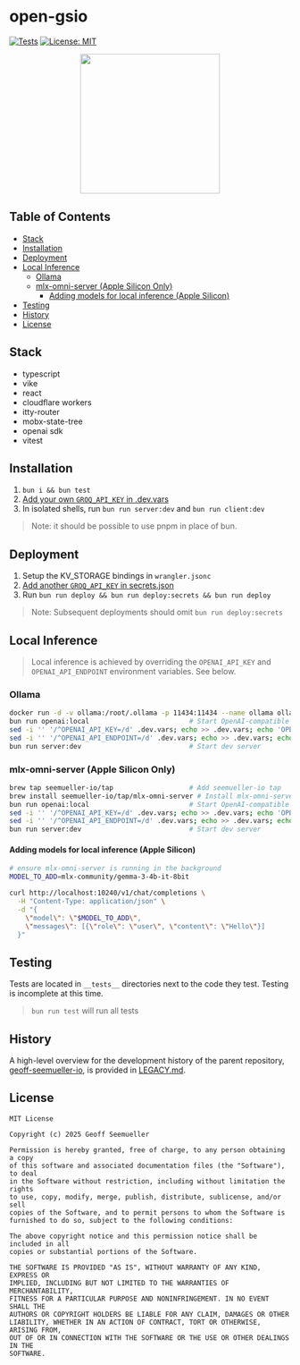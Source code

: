# open-gsio
[![Tests](https://github.com/geoffsee/open-gsio/actions/workflows/test.yml/badge.svg)](https://github.com/geoffsee/open-gsio/actions/workflows/test.yml)
[![License: MIT](https://img.shields.io/badge/License-MIT-green.svg)](https://opensource.org/licenses/MIT)
</br>
<p align="center">
  <img src="https://github.com/user-attachments/assets/620d2517-e7be-4bb0-b2b7-3aa0cba37ef0" width="250" />
</p>


## Table of Contents
- [Stack](#stack)
- [Installation](#installation)
- [Deployment](#deployment)
- [Local Inference](#local-inference)
    - [Ollama](#ollama)
    - [mlx-omni-server (Apple Silicon Only)](#mlx-omni-server-apple-silicon-only)
        - [Adding models for local inference (Apple Silicon)](#adding-models-for-local-inference-apple-silicon)
- [Testing](#testing)
- [History](#history)
- [License](#license)

## Stack
* typescript
* vike
* react
* cloudflare workers
* itty-router
* mobx-state-tree
* openai sdk
* vitest


## Installation

1. `bun i && bun test`
1. [Add your own `GROQ_API_KEY` in .dev.vars](https://console.groq.com/keys)  
1. In isolated shells, run `bun run server:dev` and `bun run client:dev`

> Note: it should be possible to use pnpm in place of bun. 

## Deployment
1. Setup the KV_STORAGE bindings in `wrangler.jsonc`  
1.  [Add another `GROQ_API_KEY` in secrets.json](https://console.groq.com/keys)
1. Run `bun run deploy && bun run deploy:secrets && bun run deploy`

> Note: Subsequent deployments should omit `bun run deploy:secrets`


## Local Inference
> Local inference is achieved by overriding the `OPENAI_API_KEY` and `OPENAI_API_ENDPOINT` environment variables. See below.
### Ollama
~~~bash
docker run -d -v ollama:/root/.ollama -p 11434:11434 --name ollama ollama/ollama ## Run Ollama (Can also be installed natively)
bun run openai:local                         # Start OpenAI-compatible server
sed -i '' '/^OPENAI_API_KEY=/d' .dev.vars; echo >> .dev.vars; echo 'OPENAI_API_KEY=required-but-not-used' >> .dev.vars # Reset API key
sed -i '' '/^OPENAI_API_ENDPOINT=/d' .dev.vars; echo >> .dev.vars; echo 'OPENAI_API_ENDPOINT=http://localhost:11434' >> .dev.vars # Reset endpoint
bun run server:dev                           # Start dev server
~~~

### mlx-omni-server (Apple Silicon Only)
~~~bash
brew tap seemueller-io/tap                   # Add seemueller-io tap
brew install seemueller-io/tap/mlx-omni-server # Install mlx-omni-server
bun run openai:local                         # Start OpenAI-compatible server
sed -i '' '/^OPENAI_API_KEY=/d' .dev.vars; echo >> .dev.vars; echo 'OPENAI_API_KEY=required-but-not-used' >> .dev.vars # Reset API key
sed -i '' '/^OPENAI_API_ENDPOINT=/d' .dev.vars; echo >> .dev.vars; echo 'OPENAI_API_ENDPOINT=http://localhost:10240' >> .dev.vars # Reset endpoint
bun run server:dev                           # Start dev server
~~~
#### Adding models for local inference (Apple Silicon)

~~~bash
# ensure mlx-omni-server is running in the background 
MODEL_TO_ADD=mlx-community/gemma-3-4b-it-8bit

curl http://localhost:10240/v1/chat/completions \
  -H "Content-Type: application/json" \
  -d "{
    \"model\": \"$MODEL_TO_ADD\",
    \"messages\": [{\"role\": \"user\", \"content\": \"Hello\"}]
  }"
~~~  




## Testing

Tests are located in `__tests__` directories next to the code they test. Testing is incomplete at this time.

> `bun run test` will run all tests

History
---
A high-level overview for the development history of the parent repository, [geoff-seemueller-io](https://geoff.seemueller.io), is provided in [LEGACY.md](./LEGACY.md). 

## License
~~~text
MIT License

Copyright (c) 2025 Geoff Seemueller

Permission is hereby granted, free of charge, to any person obtaining a copy
of this software and associated documentation files (the "Software"), to deal
in the Software without restriction, including without limitation the rights
to use, copy, modify, merge, publish, distribute, sublicense, and/or sell
copies of the Software, and to permit persons to whom the Software is
furnished to do so, subject to the following conditions:

The above copyright notice and this permission notice shall be included in all
copies or substantial portions of the Software.

THE SOFTWARE IS PROVIDED "AS IS", WITHOUT WARRANTY OF ANY KIND, EXPRESS OR
IMPLIED, INCLUDING BUT NOT LIMITED TO THE WARRANTIES OF MERCHANTABILITY,
FITNESS FOR A PARTICULAR PURPOSE AND NONINFRINGEMENT. IN NO EVENT SHALL THE
AUTHORS OR COPYRIGHT HOLDERS BE LIABLE FOR ANY CLAIM, DAMAGES OR OTHER
LIABILITY, WHETHER IN AN ACTION OF CONTRACT, TORT OR OTHERWISE, ARISING FROM,
OUT OF OR IN CONNECTION WITH THE SOFTWARE OR THE USE OR OTHER DEALINGS IN THE
SOFTWARE.
~~~


